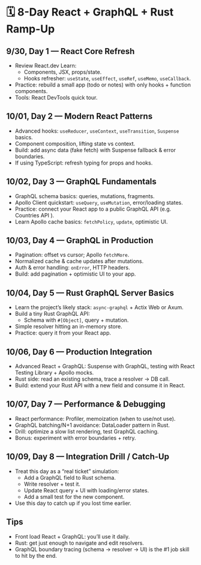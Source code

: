 # 🗓️ 8-Day React + GraphQL + Rust Ramp-Up
## 9/30, Day 1 — React Core Refresh

- Review React.dev Learn:
  - Components, JSX, props/state.
  - Hooks refresher: `useState`, `useEffect`, `useRef`, `useMemo`, `useCallback`.
- Practice: rebuild a small app (todo or notes) with only hooks + function components.
- Tools: React DevTools quick tour.

## 10/01, Day 2 — Modern React Patterns
- Advanced hooks: `useReducer`, `useContext`, `useTransition`, `Suspense` basics.
- Component composition, lifting state vs context.
- Build: add async data (fake fetch) with Suspense fallback & error boundaries.
- If using TypeScript: refresh typing for props and hooks.

## 10/02, Day 3 — GraphQL Fundamentals
- GraphQL schema basics: queries, mutations, fragments.
- Apollo Client quickstart: `useQuery`, `useMutation`, error/loading states.
- Practice: connect your React app to a public GraphQL API (e.g. Countries API
).
- Learn Apollo cache basics: `fetchPolicy`, `update`, optimistic UI.

## 10/03, Day 4 — GraphQL in Production
- Pagination: offset vs cursor; Apollo `fetchMore`.
- Normalized cache & cache updates after mutations.
- Auth & error handling: `onError`, HTTP headers.
- Build: add pagination + optimistic UI to your app.

## 10/04, Day 5 — Rust GraphQL Server Basics
- Learn the project’s likely stack: `async-graphql` + Actix Web or Axum.
- Build a tiny Rust GraphQL API:
  - Schema with `#[Object]`, query + mutation.
- Simple resolver hitting an in-memory store.
- Practice: query it from your React app.

## 10/06, Day 6 — Production Integration
- Advanced React + GraphQL: Suspense with GraphQL, testing with React Testing Library + Apollo mocks.
- Rust side: read an existing schema, trace a resolver → DB call.
- Build: extend your Rust API with a new field and consume it in React.

## 10/07, Day 7 — Performance & Debugging
- React performance: Profiler, memoization (when to use/not use).
- GraphQL batching/N+1 avoidance: DataLoader pattern in Rust.
- Drill: optimize a slow list rendering, test GraphQL caching.
- Bonus: experiment with error boundaries + retry.

## 10/09, Day 8 — Integration Drill / Catch-Up
- Treat this day as a “real ticket” simulation:
  - Add a GraphQL field to Rust schema.
  - Write resolver + test it.
  - Update React query + UI with loading/error states.
  - Add a small test for the new component.
- Use this day to catch up if you lost time earlier.

## Tips
- Front load React + GraphQL: you’ll use it daily.
- Rust: get just enough to navigate and edit resolvers.
- GraphQL boundary tracing (schema → resolver → UI) is the #1 job skill to hit by the end.

